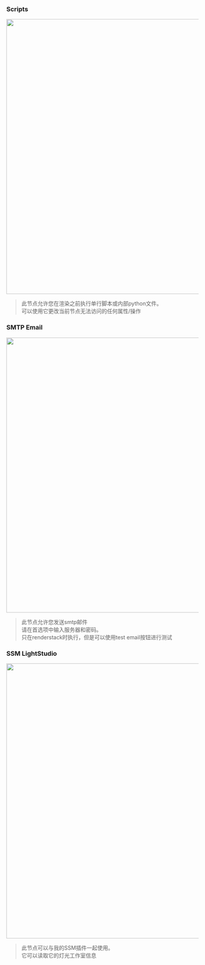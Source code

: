 <!-- panels:start -->

<!-- div:title-panel -->

### Scripts

<!-- div:left-panel -->

<img src="media/img/nodescripts/1.png" width="720px">

<!-- div:right-panel -->

> 此节点允许您在渲染之前执行单行脚本或内部python文件。<br>可以使用它更改当前节点无法访问的任何属性/操作

<!-- panels:end -->

<!-- panels:start -->

<!-- div:title-panel -->

### SMTP Email

<!-- div:left-panel -->

<img src="media/img/nodescripts/2.png" width="720px">

<!-- div:right-panel -->

> 此节点允许您发送smtp邮件<br>请在首选项中输入服务器和密码。<br>只在renderstack时执行，但是可以使用test email按钮进行测试

<!-- panels:end -->

<!-- panels:start -->

<!-- div:title-panel -->

### SSM LightStudio

<!-- div:left-panel -->

<img src="media/img/nodescripts/3.png" width="720px">

<!-- div:right-panel -->

> 此节点可以与我的SSM插件一起使用。<br>它可以读取它的灯光工作室信息

<!-- panels:end -->

<!-- panels:start -->

<!-- div:title-panel -->


